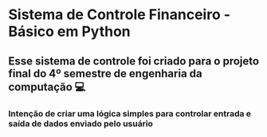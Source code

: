 # Sistema de Controle Financeiro - Básico em Python

## Esse sistema de controle foi criado para o projeto final do 4º semestre de engenharia da computação :computer:

### Intenção de criar uma lógica simples para controlar entrada e saída de dados enviado pelo usuário